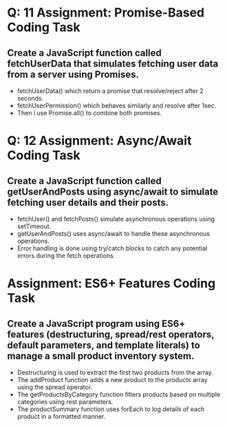 # Q: 11 Assignment: Promise-Based Coding Task
## Create a JavaScript function called fetchUserData that simulates fetching user data from a server using Promises.
- fetchUserData() which return a promise that resolve/reject after 2 seconds.
- fetchUserPermission() which behaves similarly and resolve after 1sec.
- Then i use Promise.all() to combine both promises.

# Q: 12 Assignment: Async/Await Coding Task
## Create a JavaScript function called getUserAndPosts using async/await to simulate fetching user details and their posts.
- fetchUser() and fetchPosts() simulate asynchronous operations using setTimeout.
- getUserAndPosts() uses async/await to handle these asynchronous operations.
- Error handling is done using try/catch blocks to catch any potential errors during the fetch operations.

# Assignment: ES6+ Features Coding Task
## Create a JavaScript program using ES6+ features (destructuring, spread/rest operators, default parameters, and template literals) to manage a small product inventory system.
- Destructuring is used to extract the first two products from the array.
- The addProduct function adds a new product to the products array using the spread operator.
- The getProductsByCategory function filters products based on multiple categories using rest parameters.
- The productSummary function uses forEach to log details of each product in a formatted manner.